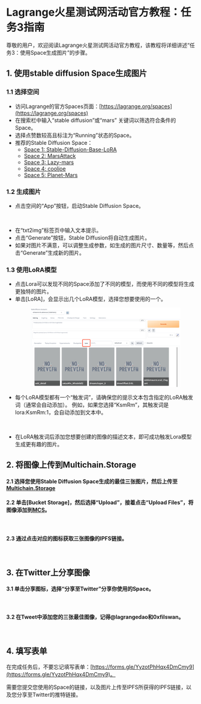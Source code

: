 # Lagrange火星测试网活动官方教程：任务3指南

尊敬的用户，欢迎阅读Lagrange火星测试网活动官方教程，该教程将详细讲述“任务3：使用Space生成图片”的步骤。

## 1. 使用stable diffusion Space生成图片

### 1.1 选择空间

- 访问Lagrange的官方Spaces页面：[https://lagrange.org/spaces](https://lagrange.org/spaces)
- 在搜索栏中输入“stable diffusion”或“mars” 关键词以筛选符合条件的Space。
- 选择点赞数较高且标注为“Running”状态的Space。
- 推荐的Stable Diffusion Space：
  - [Space 1: Stable-Diffusion-Base-LoRA](https://lagrangedao.org/spaces/0x7E0c07e66CD480CDa94dEaaeEB5a84Fa9F8215e6/Stable-Diffusion-Base-LoRA/app)
  - [Space 2: MarsAttack](https://lagrangedao.org/spaces/0x6091b2f5678952cAfbf02755D78973EBff302e11/MarsAttacks/app)
  - [Space 3: Lazy-mars](https://lagrangedao.org/spaces/0xD505C8130E62681F43809d9242B0a77a3847A884/Lazy-mars/app)
  - [Space 4: cooljoe](https://lagrangedao.org/spaces/0x73481e71139E6c321631D0DF0893A43AE656a3Ab/cooljoe/app)
  - [Space 5: Planet-Mars](https://lagrangedao.org/spaces/0x7E0c07e66CD480CDa94dEaaeEB5a84Fa9F8215e6/Planet-Mars/app)

### 1.2 生成图片

- 点击空间的“App”按钮，启动Stable Diffusion Space。
  <figure><img src="https://lh5.googleusercontent.com/Mkwn8juseNuvMhNNd0lSX7_R4ZBbekFzCou1cQI3mFeRRPRtj42daPGu9Sn2WF4e_TdlQUTjnXlbeHWV0-T5BJr6xin0A9yPfvBJ3yTFmu8X_mA3UY302QzqkKO3_E0tSz0waKROV5-BrRSo5KXv4Og" alt=""><figcaption></figcaption></figure>
- 在“txt2img”标签页中输入文本提示。
- 点击“Generate”按钮，Stable Diffusion将自动生成图片。
- 如果对图片不满意，可以调整生成参数，如生成的图片尺寸、数量等，然后点击“Generate”生成新的图片。

### 1.3 使用LoRA模型

- 点击Lora可以发现不同的Space添加了不同的模型，而使用不同的模型将生成更独特的图片。
- 单击[LoRA]，会显示出几个LoRA模型，选择您想要使用的一个。
   <figure><img src="https://github.com/lagrangedao/docs/blob/main/.gitbook/assets/image%20(24).png" alt=""><figcaption></figcaption></figure>
- 每个LoRA模型都有一个“触发词”，请确保您的提示文本包含指定的LoRA触发词（通常会自动添加）。
  例如，如果您选择“KsmRm”，其触发词是lora:KsmRm:1，会自动添加到文本中。
  <figure><img src="https://lh4.googleusercontent.com/qa6cEuEE0Oob8yDTs04R2QjVf0Lx4l_uqI0dWsdwlSC5pAGdIUEwsw5hT4r6CArrLOmIZdMFbLD6Sc-1o3xwEKyqDEOpW2rXtm3Pu0OZumW0_KENJhF7X5ZWWinHvA0CveehHUNZQCvXX8-j4scgmd0" alt=""><figcaption></figcaption></figure>
- 在LoRA触发词后添加您想要创建的图像的描述文本，即可成功触发Lora模型生成更有趣的图片。

## 2. 将图像上传到Multichain.Storage

#### 2.1 选择您使用Stable Diffusion Space生成的最佳三张图片，然后上传至[Multichain.Storage](https://multichain.storage/)

#### 2.2 单击[Bucket Storage]，然后选择“Upload”，接着点击“Upload Files”，将图像添加到[MCS](https://multichain.storage/)。
<figure><img src="https://lh4.googleusercontent.com/uY-EvcswYH4CMOABH8mMW_PkQyOi06TzNkH3aZeUcG6K4qWSw0Mx88bc6T1Bxri03tMyS2ZUyzDjd-sZu4JXrDnXvrAgG5zy2DY7fdi0esej8MQdTgqE-H-ssK_iMeujG8wZrAUgJdruTVGrjF8yBfw" alt=""><figcaption></figcaption></figure>

#### 2.3 通过点击对应的图标获取三张图像的IPFS链接。
<figure><img src="https://lh5.googleusercontent.com/LEsBpE4stMGmKqFSkfpDngua1WczDNxNwIreGjPxnMqpQfdJtCUquhGbHk0rhnJgfrKNDMXCncGeC1CF2RF0GcwPXrhYqTixnGC4z9krmGwgnvcP44iW9KPbVC8J_NCLLraYLWJvY3E9HXvoxiC8Uuc" alt=""><figcaption></figcaption></figure>

## 3. 在Twitter上分享图像

#### 3.1 单击分享图标，选择“分享至Twitter”分享你使用的Space。
<figure><img src="https://lh5.googleusercontent.com/0vG7Iamja2JWfyef0xrN4luwkuC9Ox62e_80y-gT1IZqr0-DIlmZpkw0Jg2ccytun7Icb0au-vlxiIROiZ4JEmcZblDenYmbufVFHf2kHP71PZQZ50MepcvOGvBsmnxzDi8kW2H173hADIyIe6ZVQBE" alt=""><figcaption></figcaption></figure>

#### 3.2 在Tweet中添加您的三张最佳图像，记得@lagrangedao和0xfilswan。
<figure><img src="https://lh3.googleusercontent.com/yQr4B-LMVtDQT3jJHI5FuKudAZeA4qp0Nnp_DD7iQ3kCVfMh9Mer9uZVpt4TpBqanG1FNsJMPWp90mB9CvMEiBgJtMcRZCZwY60nPOfjq6nrWYPbx9BaIDp2fj_-9BbOWkSv7BbRS1ylfIMHjeUmTto" alt=""><figcaption></figcaption></figure>

## 4. 填写表单

在完成任务后，不要忘记填写表单：[https://forms.gle/YyzotPhHqx4DmCmy9](https://forms.gle/YyzotPhHqx4DmCmy9)。

需要您提交您使用的Space的链接，以及图片上传至IPFS所获得的IPFS链接，以及您分享至Twitter的推特链接。

